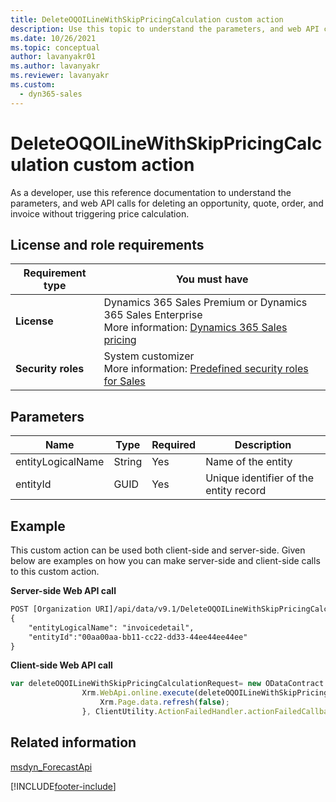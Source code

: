 ```yaml
---
title: DeleteOQOILineWithSkipPricingCalculation custom action
description: Use this topic to understand the parameters, and web API calls for deleting a line item without triggering price calculation.
ms.date: 10/26/2021
ms.topic: conceptual
author: lavanyakr01
ms.author: lavanyakr
ms.reviewer: lavanyakr
ms.custom: 
  - dyn365-sales
---
```

# DeleteOQOILineWithSkipPricingCalculation custom action 

As a developer, use this reference documentation to understand the parameters, and web API calls for deleting an opportunity, quote, order, and invoice without triggering price calculation.

## License and role requirements

| Requirement type | You must have |
|-----------------------|---------|
| **License** | Dynamics 365 Sales Premium or Dynamics 365 Sales Enterprise  <br>More information: [Dynamics 365 Sales pricing](https://dynamics.microsoft.com/sales/pricing/) |
| **Security roles** | System customizer <br>  More information: [Predefined security roles for Sales](../../../security-roles-for-sales.md)|


## Parameters

|Name|Type|Required|Description|
|----|----|----|----|
|entityLogicalName|String|Yes|Name of the entity|
|entityId|GUID|Yes|Unique identifier of the entity record|

## Example

This custom action can be used both client-side and server-side. Given below are examples on how you can make server-side and client-side calls to this custom action.

**Server-side Web API call**

```html
POST [Organization URI]/api/data/v9.1/DeleteOQOILineWithSkipPricingCalculation
{
    "entityLogicalName": "invoicedetail",
    "entityId":"00aa00aa-bb11-cc22-dd33-44ee44ee44ee"
}
```

**Client-side Web API call**

```javascript
var deleteOQOILineWithSkipPricingCalculationRequest= new ODataContract.DeleteOQOILineWithSkipPricingCalculationRequest({guid: ClientUtility.Guid.create(Xrm.Page.data.entity.getId())}, Xrm.Page.data.entity.getEntityName());
                Xrm.WebApi.online.execute(deleteOQOILineWithSkipPricingCalculationRequest).then(() => {
                    Xrm.Page.data.refresh(false);
                }, ClientUtility.ActionFailedHandler.actionFailedCallback);

```

## Related information

[msdyn_ForecastApi](msdyn_ForecastApi.md)

[!INCLUDE[footer-include](../../../../includes/footer-banner.md)]
